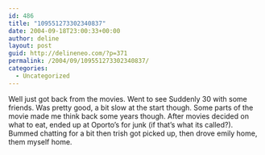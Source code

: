 ```yaml
---
id: 486
title: "109551273302340837"
date: 2004-09-18T23:00:33+00:00
author: deline
layout: post
guid: http://delineneo.com/?p=371
permalink: /2004/09/109551273302340837/
categories:
  - Uncategorized
---
```

Well just got back from the movies. Went to see Suddenly 30 with some friends. Was pretty good, a bit slow at the start though. Some parts of the movie made me think back some years though. After movies decided on what to eat, ended up at Oporto&#8217;s for junk (if that&#8217;s what its called?). Bummed chatting for a bit then trish got picked up, then drove emily home, them myself home.
